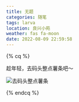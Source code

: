 ```yaml
---
title: 无题
categories: 随笔
tags: larva
location: 良兴小苑
weather: fas fa-moon
date: 2022-08-09 22:59:58
---
```

{% cq %}

趁年轻，去码头整点薯条吧～

<!-- more -->

![去码头整点薯条](https://pic.rmb.bdstatic.com/bjh/down/7c067c8d94ef96da751b00772ddc9c5b.jpeg)

{% endcq %}